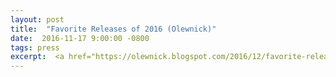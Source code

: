 ```yaml
---
layout: post
title:  "Favorite Releases of 2016 (Olewnick)"
date:  2016-11-17 9:00:00 -0800
tags: press
excerpt:  <a href="https://olewnick.blogspot.com/2016/12/favorite-releases-of-2016-allowing-that.html" target="_blank"> →</a>
---
```

